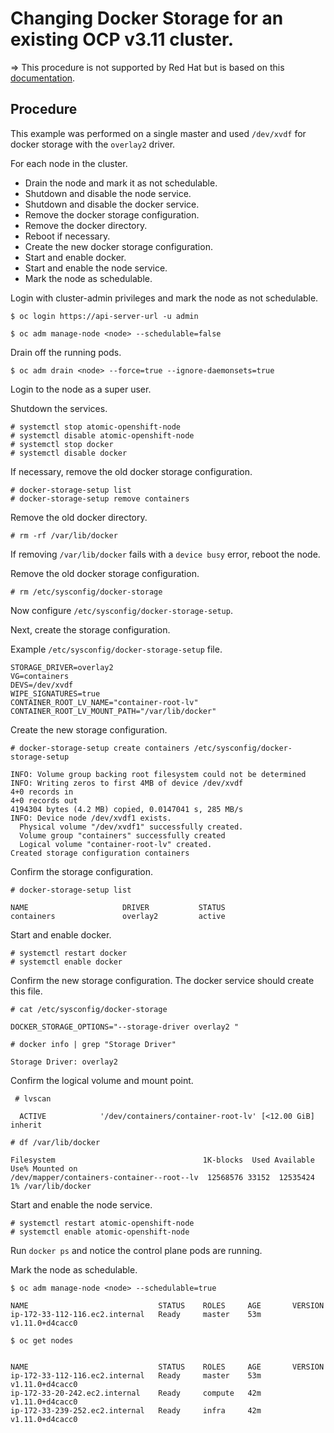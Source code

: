 # Changing Docker Storage for an existing OCP v3.11 cluster.

=> This procedure is not supported by Red Hat but is based on this [documentation](https://docs.openshift.com/container-platform/3.11/day_two_guide/docker_tasks.html#changing-the-storage-backend).

## Procedure

This example was performed on a single master and used ```/dev/xvdf``` for docker storage with the
```overlay2``` driver.

For each node in the cluster.

- Drain the node and mark it as not schedulable.
- Shutdown and disable the node service.
- Shutdown and disable the docker service.
- Remove the docker storage configuration.
- Remove the docker directory.
- Reboot if necessary.
- Create the new docker storage configuration.
- Start and enable docker.
- Start and enable the node service.
- Mark the node as schedulable.

Login with cluster-admin privileges and mark the node as not schedulable.
```
$ oc login https://api-server-url -u admin
```
```
$ oc adm manage-node <node> --schedulable=false
```

Drain off the running pods.
```
$ oc adm drain <node> --force=true --ignore-daemonsets=true
```
Login to the node as a super user.

Shutdown the services.
```
# systemctl stop atomic-openshift-node
# systemctl disable atomic-openshift-node
# systemctl stop docker
# systemctl disable docker
````
If necessary, remove the old docker storage configuration.

```
# docker-storage-setup list
# docker-storage-setup remove containers
```
Remove the old docker directory.
```
# rm -rf /var/lib/docker
```
If removing ```/var/lib/docker``` fails with a ```device busy``` error, reboot the node.

Remove the old docker storage configuration.

```
# rm /etc/sysconfig/docker-storage
```
Now configure ```/etc/sysconfig/docker-storage-setup```.

Next, create the storage configuration.

Example ```/etc/sysconfig/docker-storage-setup``` file.
```
STORAGE_DRIVER=overlay2
VG=containers
DEVS=/dev/xvdf
WIPE_SIGNATURES=true
CONTAINER_ROOT_LV_NAME="container-root-lv"
CONTAINER_ROOT_LV_MOUNT_PATH="/var/lib/docker"
```
Create the new storage configuration.
```
# docker-storage-setup create containers /etc/sysconfig/docker-storage-setup

INFO: Volume group backing root filesystem could not be determined
INFO: Writing zeros to first 4MB of device /dev/xvdf
4+0 records in
4+0 records out
4194304 bytes (4.2 MB) copied, 0.0147041 s, 285 MB/s
INFO: Device node /dev/xvdf1 exists.
  Physical volume "/dev/xvdf1" successfully created.
  Volume group "containers" successfully created
  Logical volume "container-root-lv" created.
Created storage configuration containers
```

Confirm the storage configuration.
```
# docker-storage-setup list

NAME                     DRIVER           STATUS        
containers               overlay2         active 
```

Start and enable docker.
```
# systemctl restart docker
# systemctl enable docker
```
Confirm the new storage configuration. The docker service should create this file.
```
# cat /etc/sysconfig/docker-storage

DOCKER_STORAGE_OPTIONS="--storage-driver overlay2 "
```
```
# docker info | grep "Storage Driver"

Storage Driver: overlay2
```
Confirm the logical volume and mount point.
```
 # lvscan

  ACTIVE            '/dev/containers/container-root-lv' [<12.00 GiB] inherit
  ```
  ```
# df /var/lib/docker

Filesystem                                 1K-blocks  Used Available Use% Mounted on
/dev/mapper/containers-container--root--lv  12568576 33152  12535424   1% /var/lib/docker
```
Start and enable the node service.
```
# systemctl restart atomic-openshift-node
# systemctl enable atomic-openshift-node
```

Run ```docker ps``` and notice the control plane pods are running.

Mark the node as schedulable.

```
$ oc adm manage-node <node> --schedulable=true

NAME                             STATUS    ROLES     AGE       VERSION
ip-172-33-112-116.ec2.internal   Ready     master    53m       v1.11.0+d4cacc0
```
```
$ oc get nodes


NAME                             STATUS    ROLES     AGE       VERSION
ip-172-33-112-116.ec2.internal   Ready     master    53m       v1.11.0+d4cacc0
ip-172-33-20-242.ec2.internal    Ready     compute   42m       v1.11.0+d4cacc0
ip-172-33-239-252.ec2.internal   Ready     infra     42m       v1.11.0+d4cacc0
```